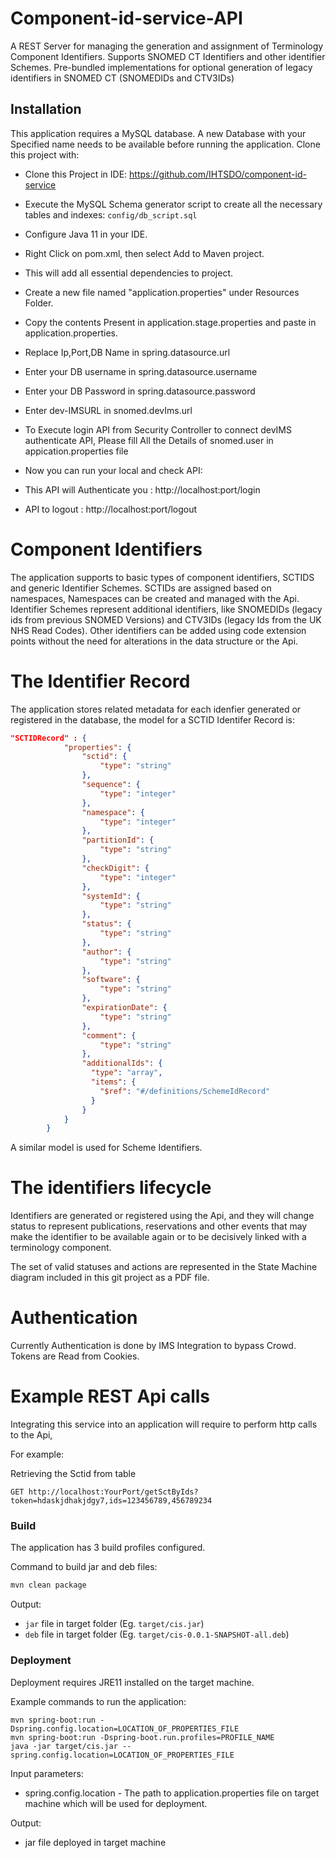# Component-id-service-API   
A REST Server for managing the generation and assignment of Terminology Component Identifiers. Supports SNOMED CT Identifiers and other identifier Schemes. Pre-bundled implementations for optional generation of legacy identifiers in SNOMED CT (SNOMEDIDs and CTV3IDs)

## Installation
This application requires a MySQL database. A new Database with your Specified name needs to be available before running the application.
Clone this project with:

- Clone this Project in IDE: https://github.com/IHTSDO/component-id-service
- Execute the MySQL Schema generator script to create all the necessary tables and indexes: `config/db_script.sql`
- Configure Java 11 in your IDE.
- Right Click on pom.xml, then select Add to Maven project.
- This will add all essential dependencies to project.
- Create a new file named "application.properties" under Resources Folder.
- Copy the contents Present in application.stage.properties and paste in application.properties.
- Replace Ip,Port,DB Name in spring.datasource.url
- Enter your DB username in spring.datasource.username
- Enter your DB Password in spring.datasource.password
- Enter dev-IMSURL in snomed.devIms.url

- To Execute login API from Security Controller to connect devIMS authenticate API, Please fill All the Details of snomed.user in appication.properties file

- Now you can run your local and check API:

- This API will Authenticate you : http://localhost:port/login

- API to logout : http://localhost:port/logout

# Component Identifiers
The application supports to basic types of component identifiers, SCTIDS and generic Identifier Schemes. 
SCTIDs are assigned based on namespaces, Namespaces can be created and managed with the Api.
Identifier Schemes represent additional identifiers, like SNOMEDIDs (legacy ids from previous SNOMED Versions) 
and CTV3IDs (legacy Ids from the UK NHS Read Codes). 
Other identifiers can be added using code extension points without the need for alterations in the data 
structure or the Api.

# The Identifier Record
The application stores related metadata for each idenfier generated or registered in the database, 
the model for a SCTID Identifer Record is:

```json
"SCTIDRecord" : {
            "properties": {
                "sctid": {
                    "type": "string"
                },
                "sequence": {
                    "type": "integer"
                },
                "namespace": {
                    "type": "integer"
                },
                "partitionId": {
                    "type": "string"
                },
                "checkDigit": {
                    "type": "integer"
                },
                "systemId": {
                    "type": "string"
                },
                "status": {
                    "type": "string"
                },
                "author": {
                    "type": "string"
                },
                "software": {
                    "type": "string"
                },
                "expirationDate": {
                    "type": "string"
                },
                "comment": {
                    "type": "string"
                },
                "additionalIds": {
                  "type": "array",
                  "items": {
                    "$ref": "#/definitions/SchemeIdRecord"
                  }
                }
            }
        }
```
        
A similar model is used for Scheme Identifiers.

# The identifiers lifecycle
Identifiers are generated or registered using the Api, and they will change status to represent publications,
reservations and other events that may make the identifier to be available again or to be decisively linked with a
terminology component.

The set of valid statuses and actions are represented in the State Machine diagram included in this git project as a
PDF file.

# Authentication
Currently Authentication is done by IMS Integration to bypass Crowd. Tokens are Read from Cookies.

# Example REST Api calls
Integrating this service into an application will require to perform http calls to the Api, 

For example:

Retrieving the Sctid from table

```
GET http://localhost:YourPort/getSctByIds?token=hdaskjdhakjdgy7,ids=123456789,456789234
```

### Build
The application has 3 build profiles configured.

Command to build jar and deb files:
        

```bash
mvn clean package
```

Output:
- `jar` file in target folder (Eg. `target/cis.jar`)
- `deb` file in target folder (Eg. `target/cis-0.0.1-SNAPSHOT-all.deb`)

### Deployment
Deployment requires JRE11 installed on the target machine.

Example commands to run the application:

```
mvn spring-boot:run -Dspring.config.location=LOCATION_OF_PROPERTIES_FILE
mvn spring-boot:run -Dspring-boot.run.profiles=PROFILE_NAME
java -jar target/cis.jar --spring.config.location=LOCATION_OF_PROPERTIES_FILE
```

Input parameters:
- spring.config.location - The path to application.properties file on target machine which will be used for deployment.

Output:
- jar file deployed in target machine
